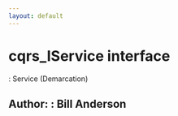 ```yaml
---
layout: default
---
```

# cqrs_IService interface

: Service (Demarcation)


**Author:** : Bill Anderson
---
